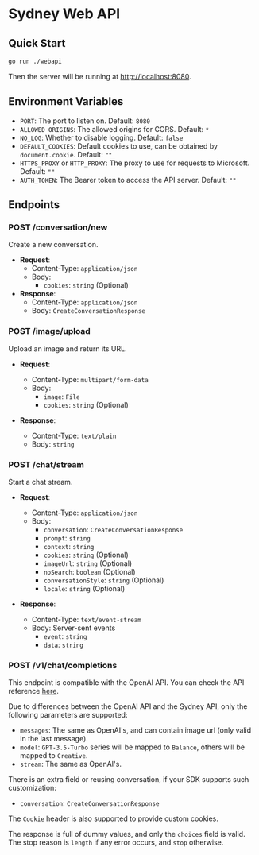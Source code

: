 # Sydney Web API

## Quick Start

```bash
go run ./webapi
```

Then the server will be running at <http://localhost:8080>.

## Environment Variables

- `PORT`: The port to listen on. Default: `8080`
- `ALLOWED_ORIGINS`: The allowed origins for CORS. Default: `*`
- `NO_LOG`: Whether to disable logging. Default: `false`
- `DEFAULT_COOKIES`: Default cookies to use, can be obtained by `document.cookie`. Default: `""`
- `HTTPS_PROXY` or `HTTP_PROXY`: The proxy to use for requests to Microsoft. Default: `""`
- `AUTH_TOKEN`: The Bearer token to access the API server. Default: `""`

## Endpoints

### POST /conversation/new

Create a new conversation.

- **Request**:
  - Content-Type: `application/json`
  - Body:
    - `cookies`: `string` (Optional)
- **Response**:
  - Content-Type: `application/json`
  - Body: `CreateConversationResponse`

### POST /image/upload

Upload an image and return its URL.

- **Request**:
  - Content-Type: `multipart/form-data`
  - Body:
    - `image`: `File`
    - `cookies`: `string` (Optional)

- **Response**:
  - Content-Type: `text/plain`
  - Body: `string`

### POST /chat/stream

Start a chat stream.

- **Request**:
  - Content-Type: `application/json`
  - Body:
    - `conversation`: `CreateConversationResponse`
    - `prompt`: `string`
    - `context`: `string`
    - `cookies`: `string` (Optional)
    - `imageUrl`: `string` (Optional)
    - `noSearch`: `boolean` (Optional)
    - `conversationStyle`: `string` (Optional)
    - `locale`: `string` (Optional)

- **Response**:
  - Content-Type: `text/event-stream`
  - Body: Server-sent events
    - `event`: `string`
    - `data`: `string`

### POST /v1/chat/completions

This endpoint is compatible with the OpenAI API. You can check the API reference [here](https://platform.openai.com/docs/api-reference/chat).

Due to differences between the OpenAI API and the Sydney API, only the following parameters are supported:

- `messages`: The same as OpenAI's, and can contain image url (only valid in the last message).
- `model`: `GPT-3.5-Turbo` series will be mapped to `Balance`, others will be mapped to `Creative`.
- `stream`: The same as OpenAI's.

There is an extra field or reusing conversation, if your SDK supports such customization:

- `conversation`: `CreateConversationResponse`

The `Cookie` header is also supported to provide custom cookies.

The response is full of dummy values, and only the `choices` field is valid. The stop reason is `length` if any error occurs, and `stop` otherwise.
